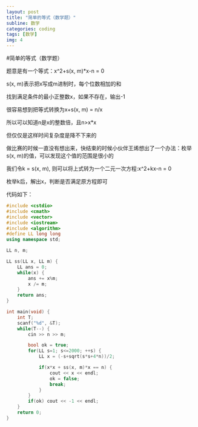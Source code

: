 ```yaml
---
layout: post
title: "简单的等式（数学题）"
subline: 数学
categories: coding
tags: [数学]
img: 4
---
```


#简单的等式（数学题）

题意是有一个等式：x^2+s(x, m)*x-n = 0

s(x, m)表示把x写成m进制时，每个位数相加的和

找到满足条件的最小正整数x，如果不存在，输出-1

很容易想到把等式转换为x+s(x, m) = n/x

所以可以知道n是x的整数倍，且n>x*x

但仅仅是这样时间复杂度是降不下来的

做比赛的时候一直没有想出来，快结束的时候小伙伴王烯想出了一个办法：枚举s(x, m)的值，可以发现这个值的范围是很小的

我们令k = s(x, m), 则可以将上式转为一个二元一次方程:x^2+kx-n = 0

枚举k后，解出x，判断是否满足原方程即可

代码如下：

```cpp
#include <cstdio>
#include <cmath>
#include <vector>
#include <iostream>
#include <algorithm>
#define LL long long
using namespace std;

LL n, m;

LL ss(LL x, LL m) {
	LL ans = 0;
	while(x) {
		ans += x%m;
		x /= m;
	}
	return ans;
}

int main(void) {
	int T;
	scanf("%d", &T);
	while(T--) {
        cin >> n >> m;

		bool ok = true;
		for(LL s=1; s<=2000; ++s) {
			LL x = (-s+sqrt(s*s+4*n))/2;

			if(x*x + ss(x, m)*x == n) {
				cout << x << endl;
				ok = false;
				break;
			} 
		}
		if(ok) cout << -1 << endl;
	}
	return 0;
}
```
